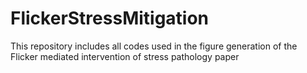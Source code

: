 # FlickerStressMitigation
This repository includes all codes used in the figure generation of the Flicker mediated intervention of stress pathology paper
